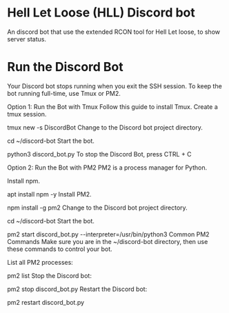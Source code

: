 
# Hell Let Loose (HLL) Discord bot  

An discord bot that use the extended RCON tool for Hell Let loose, to show server status.

# Run the Discord Bot
Your Discord bot stops running when you exit the SSH session. To keep the bot running full-time, use Tmux or PM2.

Option 1: Run the Bot with Tmux
Follow this guide to install Tmux.
Create a tmux session.

tmux new -s DiscordBot
Change to the Discord bot project directory.

cd ~/discord-bot 
Start the bot.

python3 discord_bot.py
To stop the Discord Bot, press CTRL + C

Option 2: Run the Bot with PM2
PM2 is a process manager for Python.

Install npm.

apt install npm -y 
Install PM2.

npm install -g pm2
Change to the Discord bot project directory.

cd ~/discord-bot 
Start the bot.

pm2 start discord_bot.py --interpreter=/usr/bin/python3
Common PM2 Commands
Make sure you are in the ~/discord-bot directory, then use these commands to control your bot.

List all PM2 processes:

pm2 list
Stop the Discord bot:

pm2 stop discord_bot.py
Restart the Discord bot:

pm2 restart discord_bot.py
